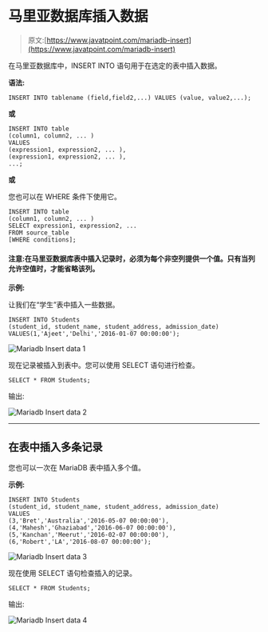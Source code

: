 # 马里亚数据库插入数据

> 原文:[https://www.javatpoint.com/mariadb-insert](https://www.javatpoint.com/mariadb-insert)

在马里亚数据库中，INSERT INTO 语句用于在选定的表中插入数据。

**语法:**

```
INSERT INTO tablename (field,field2,...) VALUES (value, value2,...);

```

**或**

```
INSERT INTO table
(column1, column2, ... )
VALUES
(expression1, expression2, ... ),
(expression1, expression2, ... ),
...; 

```

**或**

您也可以在 WHERE 条件下使用它。

```
INSERT INTO table
(column1, column2, ... )
SELECT expression1, expression2, ...
FROM source_table
[WHERE conditions]; 

```

#### 注意:在马里亚数据库表中插入记录时，必须为每个非空列提供一个值。只有当列允许空值时，才能省略该列。

**示例:**

让我们在“学生”表中插入一些数据。

```
INSERT INTO Students
(student_id, student_name, student_address, admission_date)
VALUES(1,'Ajeet','Delhi','2016-01-07 00:00:00');

```

![Mariadb Insert data 1](../Images/1ba6c77fd3f85a862e241c6a01e60d0b.png)

现在记录被插入到表中。您可以使用 SELECT 语句进行检查。

```
SELECT * FROM Students;

```

输出:

![Mariadb Insert data 2](../Images/ec3556231391f4af0a6b7dfca1cc6033.png)

* * *

## 在表中插入多条记录

您也可以一次在 MariaDB 表中插入多个值。

**示例:**

```
INSERT INTO Students
(student_id, student_name, student_address, admission_date)
VALUES
(3,'Bret','Australia','2016-05-07 00:00:00'),
(4,'Mahesh','Ghaziabad','2016-06-07 00:00:00'),
(5,'Kanchan','Meerut','2016-02-07 00:00:00'),
(6,'Robert','LA','2016-08-07 00:00:00');

```

![Mariadb Insert data 3](../Images/7166f2d22b76f7f0fc7eec56ffcb174c.png)

现在使用 SELECT 语句检查插入的记录。

```
SELECT * FROM Students; 

```

输出:

![Mariadb Insert data 4](../Images/e2722f4e7290558cea9e2552af70cd4e.png)